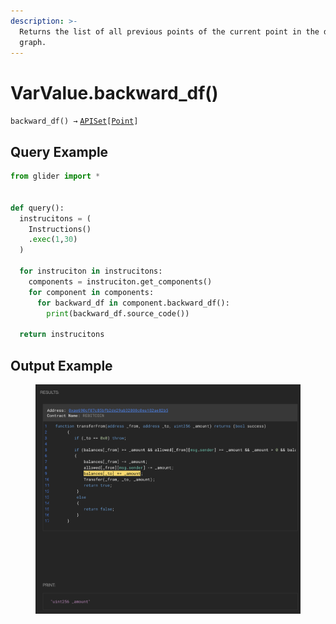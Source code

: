 ```yaml
---
description: >-
  Returns the list of all previous points of the current point in the data flow
  graph.
---
```


# VarValue.backward\_df()

`backward_df() →` [`APISet`](../../iterables/apiset.md)`[`[`Point`](../point/)`]`

## Query Example

```python
from glider import *


def query():
  instrucitons = (
    Instructions()
    .exec(1,30)
  )

  for instruciton in instrucitons:
    components = instruciton.get_components()
    for component in components:
      for backward_df in component.backward_df():
        print(backward_df.source_code())

  return instrucitons
```

## Output Example

<figure><img src="../../../.gitbook/assets/image (14).png" alt=""><figcaption></figcaption></figure>

